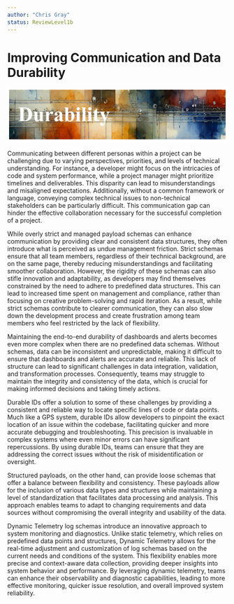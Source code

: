 ```yaml
---
author: "Chris Gray"
status: ReviewLevel1b
---
```


# Improving Communication and Data Durability

![image](../orig_media/Durability.banner.png)

Communicating between different personas within a project can be challenging due
to varying perspectives, priorities, and levels of technical understanding. For
instance, a developer might focus on the intricacies of code and system
performance, while a project manager might prioritize timelines and
deliverables. This disparity can lead to misunderstandings and misaligned
expectations. Additionally, without a common framework or language, conveying
complex technical issues to non-technical stakeholders can be particularly
difficult. This communication gap can hinder the effective collaboration
necessary for the successful completion of a project.

While overly strict and managed payload schemas can enhance communication by
providing clear and consistent data structures, they often introduce what is
perceived as undue management friction. Strict schemas ensure that all team
members, regardless of their technical background, are on the same page, thereby
reducing misunderstandings and facilitating smoother collaboration. However, the
rigidity of these schemas can also stifle innovation and adaptability, as
developers may find themselves constrained by the need to adhere to predefined
data structures. This can lead to increased time spent on management and
compliance, rather than focusing on creative problem-solving and rapid
iteration. As a result, while strict schemas contribute to clearer
communication, they can also slow down the development process and create
frustration among team members who feel restricted by the lack of flexibility.

Maintaining the end-to-end durability of dashboards and alerts becomes even more
complex when there are no predefined data schemas. Without schemas, data can be
inconsistent and unpredictable, making it difficult to ensure that dashboards
and alerts are accurate and reliable. This lack of structure can lead to
significant challenges in data integration, validation, and transformation
processes. Consequently, teams may struggle to maintain the integrity and
consistency of the data, which is crucial for making informed decisions and
taking timely actions.

Durable IDs offer a solution to some of these challenges by providing a
consistent and reliable way to locate specific lines of code or data points.
Much like a GPS system, durable IDs allow developers to pinpoint the exact
location of an issue within the codebase, facilitating quicker and more accurate
debugging and troubleshooting. This precision is invaluable in complex systems
where even minor errors can have significant repercussions. By using durable
IDs, teams can ensure that they are addressing the correct issues without the
risk of misidentification or oversight.

Structured payloads, on the other hand, can provide loose schemas that offer a
balance between flexibility and consistency. These payloads allow for the
inclusion of various data types and structures while maintaining a level of
standardization that facilitates data processing and analysis. This approach
enables teams to adapt to changing requirements and data sources without
compromising the overall integrity and usability of the data.

Dynamic Telemetry log schemas introduce an innovative approach to system
monitoring and diagnostics. Unlike static telemetry, which relies on predefined
data points and structures, Dynamic Telemetry allows for the real-time
adjustment and customization of log schemas based on the current needs and
conditions of the system. This flexibility enables more precise and
context-aware data collection, providing deeper insights into system behavior
and performance. By leveraging dynamic telemetry, teams can enhance their
observability and diagnostic capabilities, leading to more effective monitoring,
quicker issue resolution, and overall improved system reliability.
